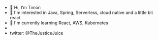 - 👋 Hi, I’m Timon
- 👀 I'm interested in Java, Spring, Serverless, cloud native and a little bit react
- 🌱 I'm currently learning React, AWS, Kubernetes
- 
- twitter: @TheJusticeJuice
